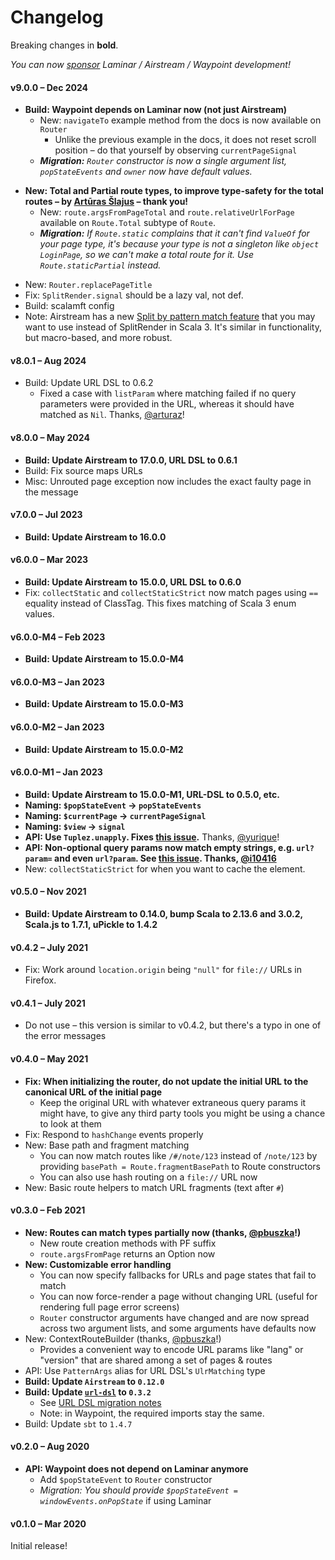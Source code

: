 # Changelog

Breaking changes in **bold**.

_You can now [sponsor](https://github.com/sponsors/raquo) Laminar / Airstream / Waypoint development!_

#### v9.0.0 – Dec 2024

* **Build: Waypoint depends on Laminar now (not just Airstream)**
  * New: `navigateTo` example method from the docs is now available on `Router`
    * Unlike the previous example in the docs, it does not reset scroll position – do that yourself by observing `currentPageSignal`
  * _**Migration:** `Router` constructor is now a single argument list, `popStateEvents` and `owner` now have default values._
- **New: Total and Partial route types, to improve type-safety for the total routes – by [Artūras Šlajus](https://github.com/arturaz/) – thank you!**
  * New: `route.argsFromPageTotal` and `route.relativeUrlForPage` available on `Route.Total` subtype of `Route`. 
  * _**Migration:** If `Route.static` complains that it can't find `ValueOf` for your page type, it's because your type is not a singleton like `object LoginPage`, so we can't make a total route for it. Use `Route.staticPartial` instead._  
* New: `Router.replacePageTitle`
* Fix: `SplitRender.signal` should be a lazy val, not def.
* Build: scalamft config
* Note: Airstream has a new [Split by pattern match feature](https://github.com/raquo/Airstream/?tab=readme-ov-file#splitting-with-pattern-match) that you may want to use instead of SplitRender in Scala 3. It's similar in functionality, but macro-based, and more robust.

#### v8.0.1 – Aug 2024
* Build: Update URL DSL to 0.6.2
  * Fixed a case with `listParam` where matching failed if no query parameters were provided in the URL, whereas it should have matched as `Nil`. Thanks, [@arturaz](https://github.com/arturaz)!


#### v8.0.0 – May 2024
* **Build: Update Airstream to 17.0.0, URL DSL to 0.6.1**
* Build: Fix source maps URLs
* Misc: Unrouted page exception now includes the exact faulty page in the message

#### v7.0.0 – Jul 2023
* **Build: Update Airstream to 16.0.0**


#### v6.0.0 – Mar 2023

* **Build: Update Airstream to 15.0.0, URL DSL to 0.6.0**
* Fix: `collectStatic` and `collectStaticStrict` now match pages using `==` equality instead of ClassTag. This fixes matching of Scala 3 enum values.

#### v6.0.0-M4 – Feb 2023

* **Build: Update Airstream to 15.0.0-M4**

#### v6.0.0-M3 – Jan 2023

* **Build: Update Airstream to 15.0.0-M3**

#### v6.0.0-M2 – Jan 2023

* **Build: Update Airstream to 15.0.0-M2**

#### v6.0.0-M1 – Jan 2023

* **Build: Update Airstream to 15.0.0-M1, URL-DSL to 0.5.0, etc.**
* **Naming: `$popStateEvent` -> `popStateEvents`**
* **Naming: `$currentPage` -> `currentPageSignal`**
* **Naming: `$view` -> `signal`**
* **API: Use `Tuplez.unapply`. Fixes [this issue](https://github.com/sherpal/url-dsl/issues/12).** Thanks, [@yurique](https://github.com/yurique)! 
* **API: Non-optional query params now match empty strings, e.g. `url?param=` and even `url?param`. See [this issue](https://github.com/raquo/url-dsl/pull/1). Thanks, [@i10416](https://github.com/i10416)**
* New: `collectStaticStrict` for when you want to cache the element.

#### v0.5.0 – Nov 2021

* **Build: Update Airstream to 0.14.0, bump Scala to 2.13.6 and 3.0.2, Scala.js to 1.7.1, uPickle to 1.4.2**

#### v0.4.2 – July 2021

* Fix: Work around `location.origin` being `"null"` for `file://` URLs in Firefox.

#### v0.4.1 – July 2021

* Do not use – this version is similar to v0.4.2, but there's a typo in one of the error messages

#### v0.4.0 – May 2021

* **Fix: When initializing the router, do not update the initial URL to the canonical URL of the initial page**
  * Keep the original URL with whatever extraneous query params it might have, to give any third party tools you might be using a chance to look at them
* Fix: Respond to `hashChange` events properly
* New: Base path and fragment matching
  * You can now match routes like `/#/note/123` instead of `/note/123` by providing `basePath = Route.fragmentBasePath` to Route constructors
  * You can also use hash routing on a `file://` URL now
* New: Basic route helpers to match URL fragments (text after `#`)

#### v0.3.0 – Feb 2021

* **New: Routes can match types partially now (thanks, [@pbuszka](https://github.com/pbuszka)!)**
  * New route creation methods with PF suffix
  * `route.argsFromPage` returns an Option now
* **New: Customizable error handling**
  * You can now specify fallbacks for URLs and page states that fail to match
  * You can now force-render a page without changing URL (useful for rendering full page error screens)
  * `Router` constructor arguments have changed and are now spread across two argument lists, and some arguments have defaults now
* New: ContextRouteBuilder (thanks, [@pbuszka](https://github.com/pbuszka)!)
  * Provides a convenient way to encode URL params like "lang" or "version" that are shared among a set of pages & routes
* API: Use `PatternArgs` alias for URL DSL's `UlrMatching` type
* **Build: Update `Airstream` to `0.12.0`**
* **Build: Update [`url-dsl`](https://github.com/sherpal/url-dsl) to `0.3.2`**
  * See [URL DSL migration notes](https://github.com/sherpal/url-dsl#moving-from-020-to-03x)
  * Note: in Waypoint, the required imports stay the same.
* Build: Update `sbt` to `1.4.7`

#### v0.2.0 – Aug 2020

* **API: Waypoint does not depend on Laminar anymore**
  * Add `$popStateEvent` to `Router` constructor
  * _Migration: You should provide `$popStateEvent = windowEvents.onPopState`_ if using Laminar

#### v0.1.0 – Mar 2020

Initial release!

